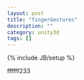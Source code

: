 ```yaml
---
layout: post
title: "fingerGestures"
description: ""
category: unity3d
tags: []
---
```

{% include JB/setup %}


ffffff233